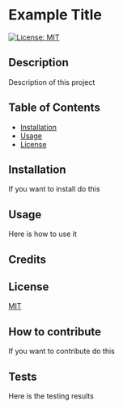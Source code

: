 
# Example Title
[![License: MIT](https://img.shields.io/badge/License-MIT-yellow.svg)](https://opensource.org/licenses/MIT) 

## Description
Description of this project


## Table of Contents
- [Installation](#installation)
- [Usage](#usage)
- [License](#license)

  


## Installation
If you want to install do this


## Usage
Here is how to use it

## Credits

## License
[MIT](https://choosealicense.com/licenses/mit/)
    

## How to contribute
If you want to contribute do this

## Tests
Here is the testing results

